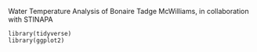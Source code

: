 Water Temperature Analysis of Bonaire
Tadge McWilliams, in collaboration with STINAPA


```{r}
library(tidyverse)
library(ggplot2)
```
